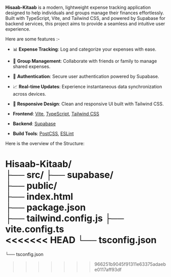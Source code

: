 
**Hisaab-Kitaab** is a modern, lightweight expense tracking application designed to help individuals and groups manage their finances effortlessly. Built with TypeScript, Vite, and Tailwind CSS, and powered by Supabase for backend services, this project aims to provide a seamless and intuitive user experience.

Here are some features :-

- 📊 **Expense Tracking**: Log and categorize your expenses with ease.
- 👥 **Group Management**: Collaborate with friends or family to manage shared expenses.
- 🔐 **Authentication**: Secure user authentication powered by Supabase.
- 📈 **Real-time Updates**: Experience instantaneous data synchronization across devices.
- 🎨 **Responsive Design**: Clean and responsive UI built with Tailwind CSS.

- **Frontend**: [Vite](https://vitejs.dev/), [TypeScript](https://www.typescriptlang.org/), [Tailwind CSS](https://tailwindcss.com/)
- **Backend**: [Supabase](https://supabase.com/)
- **Build Tools**: [PostCSS](https://postcss.org/), [ESLint](https://eslint.org/)

Here is the overview of the Structure:

Hisaab-Kitaab/   
├── src/
├── supabase/          
├── public/         
├── index.html       
├── package.json    
├── tailwind.config.js 
├── vite.config.ts     
<<<<<<< HEAD
└── tsconfig.json   
=======
└── tsconfig.json   
>>>>>>> 966251b9045f91311e63375adaebe0117aff93df
